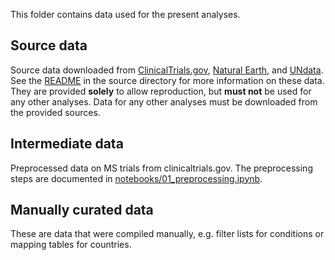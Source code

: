 This folder contains data used for the present analyses.

## Source data
Source data downloaded from [ClinicalTrials.gov](https://clinicaltrials.gov/), 
[Natural Earth](https://www.naturalearthdata.com/), and [UNdata](http://data.un.org/Default.aspx). See the
[README](https://github.com/drstrupf/clinical-trial-landscape/blob/main/data/source/README.md) in the 
source directory for more information on these data. They are provided **solely** to allow reproduction,
but **must not** be used for any other analyses. Data for any other analyses must be downloaded from the
provided sources.

## Intermediate data
Preprocessed data on MS trials from clinicaltrials.gov. The preprocessing steps are documented in
[notebooks/01_preprocessing.ipynb](https://github.com/drstrupf/clinical-trial-landscape/blob/main/notebooks/01_preprocessing.ipynb).

## Manually curated data
These are data that were compiled manually, e.g. filter lists for conditions or mapping tables for
countries.